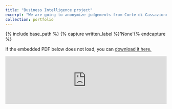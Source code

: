 ```yaml
---
title: "Business Intelligence project"
excerpt: "We are going to anonymize judgements from Corte di Cassazione using state of the art NLP.<br/><img src='/images/my_dash.png'>"
collection: portfolio
---
```


{% include base_path %}
{% capture written_label %}'None'{% endcapture %}

If the embedded PDF below does not load, you can <u><a href="https://gianpe.github.io/LDS_slides.pdf">download it here.</a></u>
<br/>

<embed src="https://gianpe.github.io/LDS_slides.pdf" type="application/pdf" width="100%" />

